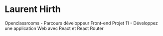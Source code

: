 # Laurent Hirth
Openclassrooms - Parcours développeur Front-end
Projet 11 - Développez une application Web avec React et React Router
